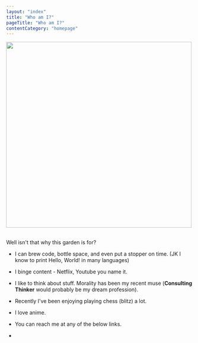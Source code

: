 ```yaml
---
layout: "index"
title: "Who am I?"
pageTitle: "Who am I?"
contentCategory: "homepage"
---
```


<img src="{{'/assets/img/whoami.jpg'}}" class="img-fluid" width="500" height="500" alt="">
</br>
</br>

Well isn't that why this garden is for?

* I can brew code, bottle space, and even put a stopper on time. (JK I know to print Hello, World! in many languages)

* I binge content - Netflix, Youtube you name it. 

* I like to think about stuff. Morality has been my recent muse (**Consulting Thinker** would probably be my dream profession).

* Recently I've been enjoying playing chess (blitz) a lot.

* I love anime.

* You can reach me at any of the below links.

* <a href="https://twitter.com/AshikPoovanna" class="fa fa-twitter"></a>
<a href="https://www.linkedin.com/in/ashikpoovanna" class="fa fa-linkedin"></a>

